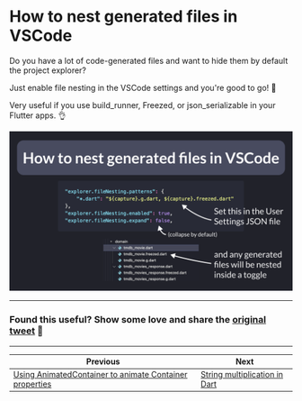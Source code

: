 # How to nest generated files in VSCode

Do you have a lot of code-generated files and want to hide them by default the project explorer?

Just enable file nesting in the VSCode settings and you're good to go! 🚀

Very useful if you use build_runner, Freezed, or json_serializable in your Flutter apps. 👌

![](078.png)

---

### Found this useful? Show some love and share the [original tweet](https://twitter.com/biz84/status/1584527886891245568) 🙏

---

| Previous | Next |
| -------- | ---- |
| [Using AnimatedContainer to animate Container properties](../0077-animatedcontainer/index.md) | [String multiplication in Dart](../0079-string-multiplication/index.md) |